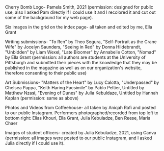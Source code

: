 Cherry Bomb Logo- Pamela Smith, 2021 (permission: designed for public use, also I asked Pam directly if I could use it and I recolored it and cut out 
some of the background for my web page).

Six images in the grid on the index page- all taken and edited by me, Ella Grant

Writing submissions- "To Ren" by Theo Segura, "Self-Portrait as the Crane Wife" by Jocelyn Saunders, "Seeing in Red" by Donna Hildebrandt, 
"Unbidden" by Liam Wexel, "Late Bloomer" by Annabelle Cotton, "Nomad" by Ella Grant (permission: all authors are students at the University of Pittsburgh
and submitted their pieces with the knowledge that they may be published in the magazine as well as on our organization's website, therefore consenting
to their public use)

Art Submissions- "Matters of the Heart" by Lucy Calotta, "Underpassed" by Chelsea Pappa, "Keith Haring Facsimile" by Pablo Peltier, Untitled by 
Matthew Nzasi, "Evening of Dunes" by Julia Kebuldaze, Untitled by Hannah Kaplan (permission: same as above)

Photos and Videos from Coffeehouse- all taken by Aniqah Rafi and posted to our public Instagram. Performers photographed/recorded from top left to bottom right: Elias Khouri, Ella Grant, Julia Kebuladze, Ben Reese, Maria Chaer

Images of student officers- created by Julia Kebuladze, 2021, using Canva (permission: all images were posted to our public Instagram, and I asked Julia
directly if I could use it).

